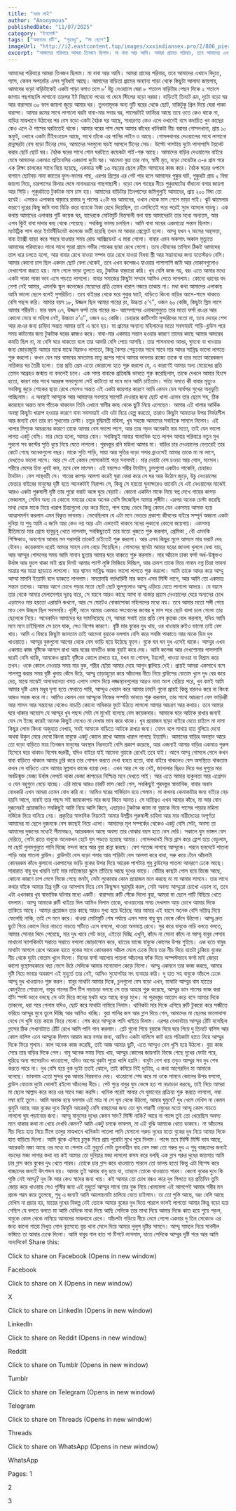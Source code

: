 ```yaml
---
title: "নরম মাই"
author: "Anonymous"
publishedDate: "11/07/2025"
category: "ইনসেস্ট"
tags: ["অজাচার চটি", "গৃহবধূ", "মা ছেলে"]
imageUrl: "http://i2.eastcontent.top/images/xxxindiansex.pro/2/806_piercing.jpg"
excerpt: "আমাদের পরিবারে আমরা তিনজন ছিলাম। মা বাবা আর আমি। আমরা গ্রামের পরিবার, তবে আমাদের এখানে বিদ্যুত, গ্যাস, কেবল অপরেটর এসব সুবিধাই আছে। আমাদের বাড়িতা গ্রামের অন্যান্য পাড়া থেকে কিছুটা আলাদা জায়গায়, আম..."
---
```


আমাদের পরিবারে আমরা তিনজন ছিলাম। মা বাবা আর আমি। আমরা গ্রামের পরিবার, তবে আমাদের এখানে বিদ্যুত, গ্যাস, কেবল অপরেটর এসব সুবিধাই আছে। আমাদের বাড়িতা গ্রামের অন্যান্য পাড়া থেকে কিছুটা আলাদা জায়গায়, আমাদের বড়ো বাড়িটাকেই একটা পাড়া বলাও চলে ৮′ উচু দেওয়ালে ঘেরা ৮ শতাংস বাড়িটার পেছন দিকে ২ শতাংস জাগায় গছগাছালি লাগানো তারপর ইট বিছানো পথের গা ঘেষে স্টিলের বড়ো দরজা। বাড়িতই তিনটে রূম, দুটো বড়ো ঘর আর বারান্দার ৩০ ভাগ জায়গা জুড়ে আমার ঘর।
তুলনামূলক অন্য দুটি ঘরের থেকে ছোট, বাকিটুকু গ্রিল দিয়ে ঘেরা পাকা বারান্দা। আমার রূমের সাথে লাগানো ঘরটা বাবা-মার সবার ঘর, পাসেরটাই ফার্নিচর আছে তবে ওতে কেও থাকে না, বাড়ির মাঝখানে উঠানের পর বেস বড়ো একটা বৈঠক ঘর আছে, সাধারণত কেও এলে ওখানেই বসে কদাচিত খুব কাছের কেও এলে ঐ পাসের ঘরটাতেই থাকে।
আমার ঘরের পাস ঘেষে আমার কাঁধের খানিকটা নীচ বরাবর গোসলখানা, প্রায় ১০ স্কফুট, ওখানে একটা টিইবওয়েল আছে, সাথে তাঁকে এর পানির লাইন ও আছে। গোসলখানার দেওয়ালের সাথে লাগানো রান্নাঘরটা বেস বড়ো টিনের সেড, আমাদের সবগুলো ঘড়ই আসলে টিনের সেড।
উল্টো পাশটায় দুটো পাসাপাসি টয়লেট করার ছোট ছোট ঘর। বৈঠক ঘরের সাথে গোল ঘরটাতে কয়েকটা গাই-গরু আছে। আমাদের বাড়ির দেওয়ালের বাইরে ঘেষে আমাদের একমাত্র প্রতিবেসির একচালা দুটো ঘর। আমেনা বুয়া তার নাম, স্বামী মৃত, বড়ো মেয়েটার ৩-৪ গ্রাম পরে এক রিক্ষা চালকের সাথে বিয়ে হয়েছে, একমাত্র সঙ্গী ১৩ বছরের ছেলে রহীম আমাদের কাজ করে।
বৈঠক ঘরের ওপাসে বাগানে ছোটবড় নানা জাতের ফুল-ফলের গাছ, এরপর গ্রিল্লের এর গেট পার হলে আমাদের পুকুর ঘাট, পুকুরটা প্রায় ২ বিঘা জায়গা নিয়ে, চারপাসের কিনার ঘেষে নানাধরনের গাছগাছালী। বড়ো বেল গাছের নীচে পুকুরঘাটের বাঁধানো বসার জায়গা আর সিড়ি। পুকুরটাতে টুকটাক মাস চাস হয়। আমাদের বাড়িটার তিনপাসের জমিগুলুাই আমাদের, প্রায় ২০০ বিঘা তো হবেই।
এসারও এলাকার বাজ়ারে রাস্তার দু পাসের ২০টা ঘর আমাদের, ওখান থেকে মাস গেলে ভাড়া পাই। ঝূট ঝামেলার কারণে দূরের কিছু জমি বাবা বিক্রি করে ব্যাংকে টাকা রেখে দিয়েছিল, তা এমনিতেই পরে পরেই সুদে আসলে বাড়ছৃ। এক কথায় আমাদের এলাকার গুটি কয়েক ঘর, যাদেরকে মোটামুটি বিত্তসালী বলা যায় আমাদেরটা তার মধ্যে অন্যতম, আর এসব কিুই বাবা দাদার কছ থেকে পেয়েছে।
সবকিছু ভালয় চলছিল। আমি বাবা মায়ের একমাত্রো সন্তান ছিলাম। ম্যাটট্রিক পাস করে ইংটার্মীডিযেট কলেজে ভর্তী হয়েছি তখন মা আবার প্রেগ্নেংট হলো। আম্মু যখন ৭ মাসের অন্থসত্তা, বাবা ট্যাক্সী ভাড়া করে শহরে যাওয়ার সময় রোড আক্সিডেংট এ মারা গেলো। বাবার এমন অকসাৎ অকাল মৃত্যুতে আমাদের পরিবারেও সাথে সাথে পুরো গ্রামে গভীর শোকের ছায়া রেখে গেলো।
তবে যৌবনের তাগিদে ঠিকই আমাদের তাল ধরে চলতে হলো, আর বাবার রেখে যাওয়া সম্পদ তার রেখে যাওয়া বিধবা স্ত্রী আর সন্তানদের জন্য যতেস্টরও বেসি। আমার কোনো চাপ ছিল একদম ছোট বেলা থেকেই, তবে এখন কলেজএ যাওয়ার পাশাপাশি জমি আর দোকানগুলোও দেখাশোনা করতে হয়। মাস গেলে ভাড়া তুলতে হয়, টুকটাক বাজ়ারো করি। খুব বেসি কাজ নয়, বরং এতে আমার মধ্যে একটা পাকা পাকা ভাব এসে পড়তে লাগলো। বাবার সমাজের কিছুটা সম্মান আমিও পেতে লাগলাম।
কোনো ধরনের বদ নেশা নেই আমার, এমনকি স্কূল কলেজের মেয়েদের প্রতি তেমন খারাপ নজরে তাকায় না। মধা কথা আমাদের এলাকায় আমি ভালো ছেলে বলেই সুপরিচিত। তবে বাইরের থেকে ঘরে পুকুর ঘাটে, বাড়িতে কিংবা বাড়ির আসে-পাসে থাকতে বেসি পছন্দ করি।
আমার বয়স ১৮, উজ্জল ছিল আমার গায়ের রং, উচ্চতা ৫’৭″, ওজন ৬০ কেজি, কিছুটা স্লিম লাগে আমার শরীরটা। মার বয়স ৩৭, উজ্জল ফর্সা তার গায়ের রং- আসেপাসের এলাকাগুলুতে তার মতো ফর্সা রংএর আর কোনো মেয়ে বা মহিলা নেই, উচ্চতা ৫’৩″, ওজন ৬২ কেজি।
চেহারার কাটিংগটা সুন্দরিদের মতো না, তবে দেহের শেপ আর রংএর জন্য চাহিদা অন্তত আমার তাই এ মনে হয়। মা গ্রামের অন্যান্য মহিলাদের মতো সবসময়ই শাড়ি-ব্লাউস পরে সময় কাটনোর জন্য টুকটাক ঘরের কাজও করে।
বাবা-মার একমাত্র সন্তান হওয়ার কারণে তাদের কাছে আমার আদরের কমতি ছিল না, মা বেসি ঘরে থাকতো বলে তার আদরি বেসি পেয়ে আসছি। তার শাসনমাখা আদর, ঘুমনো বা খাওয়ার জন্য জোড়াজুড়ি আমার মাঝে মাঝে বিরক্তও লাগতো, কিন্তু কৈশর পেড়ুনোর সাথে সাথে মার আদর সান্নিদ্ধ ভালো লাগতে শুরু করলো।
কখন যেন মার বাস্তবের মমতাময় মাতৃ রূপের সাথে আমার ভাবনার রাজ্যে তাকে বা তার মতো আরেকজন নায়িকার ঘর তৈরী হলো। তার প্রতি প্রেম এতো জোরালো হতে শুরু করলো যে, এ কারণেই আমার অন্য মেয়েদের প্রতি তেমন আগ্রহও জন্মাত না বললেই চলে।
এক সময় বাবাকে প্রতিদ্বন্ধি ভাবতে শুরু করেছিলাম, তাকে দেখলে আমার হিংসে হতো, কারণ মার সাথে অন্তরঙ্গ সময়গুলো সেই কাটতো যা মনে মনে আমি চাইতাম। সত্যি বলতে কী বাবার মৃত্যুও সবকিছু জুড়ে শোকের ছায়া রেখে গেলেও অন্তত এই একটা জায়গার কারণে আমি কেমন যেন সার্থপর সুখের অনুভুতি পাচ্ছিলাম।
এ অবস্থাই আম্মুকে আর আমাদের সংসারে সাপোর্ট দেওয়ার জন্য ছোট খালা এলেন তার ছেলে সহ, ঠিক করেছেন অন্তত মাস পাঁচেক থাকবেন তিনি এখানে স্বামীর কাছ থেকে ছুটি নিয়ে এসেছেন।
আমার এই খালার আর্থিক অবস্থা কিছুটা খারাপ হওয়ার কারণে বাবা সবসময়ই এটা ওটা দিয়ে হেল্প করতো, তারাও কিছুটা আমাদের উপর নির্ভরশীল আর জন্যই যেন তার রণ সুধানোর চেস্টা। চতুর বুদ্ধিমতী মহিলা, খুব সহজে আমাদের সবাইকে সামলে নিলেন।
এই খালার মিশুকে আচরনের কারণে তাকে আমার বেস ভালো লাগে, আর তার গড়ন অনেকটা মার মতো, তাই যেন ভালো লাগত একটু বেসি। মার মেয়ে হলো, আমার বোন। সবকিছুই আবার স্বাভাবিক হতে লাগল আবার পরিবারে নতুন মুখ পুরনো সব কস্টের সৃতি ধুয়ে নিয়ে যেতে লাগলো।
পুরদস্তুর রনি মহিলা আমার মা। বাড়ির চার দেওয়ালের ভেতরেই তার কেটে গেছে অনেকগুলো বছর। মাকে সুতি শাড়ি, সায়া আর সুতির বড়ো গলার ব্রাওসেই আমার তাকে মা মা লাগে, দেখতেও ভালো লাগে। আর সে এই কেমন পোসাকটাই পরে সবসমই। মার দেহটা বেস চওড়া আর গোল, মাংসল।
শরীরে মেদের চিহ্ন খুবই কম, তবে বেস মাংসল। এই বয়সেও শরীর টানটান, চুলগুলো একটাও পাকেনি, চেহারও টানটান। বেস সাস্থবতী সে। গায়ের কাপড় আলগা করেই ঘুরা ফেরা করে সে ঘর আর উঠোন জুড়ে, উচু দেওয়ালের ভেতরে বাইরের মানুষের দৃষ্টি হতে অনেকটাই নিরাপদ সে, কিন্তু সে হয়তো ঘুনাক্ষরেও ভাবেনি যে এই দেওয়ালের মাঝেই আরও একটা পুরুষালী দৃষ্টি তার পুরো ভরাট অঙ্গে ঘুরে বেড়াই। কোনো একদিন মাকে নিয়ে স্বপ্ন দেখে গায়ের কাপড় ভেজালাম, সেদিন অন্য যে কোনো সময়ের থেকে অনেক বেসি ভিজেছিল আমার লুঙ্গীটা।
এরপর অনেক চেস্টা করেছি মাথা থেকে মাকে নিয়ে খারাপ চিন্তাগুলো বের করে দিতে, পাপ হচ্ছে ভেবে কিন্তু কেমন যেন একসময় আসক্ত হয়ে আত্মসমর্পণ করলাম এমন বিকৃত ভাবনায়। ভেবেছিলাম যে এটা মনে ভেতরে প্রকাশ্য জীবনের বাইরে সম্পূর্ন অজানা একটা দুনিয়া যা শুধু আমি এ জানি আর কেও নয় আর এটা এভাবেই থাকবে মনের লুকানো কোনো জায়গায়। একসময় রীতিমতো মার প্রেমে হাবুডুবু খেতে লাগলাম, সবকিছুতেই তার মতো খুজতে শুরু করলাম, প্রেমিকা , বৌ এমনকি শিক্ষিকাও, অবশেষে আমার মন সরাসরি তাকেই চাইতেই শুরু করলো।
আর এসব কিছুর মূলে আসলে মার ভরাট দেহ যৌবন। কয়েকমাস ধরেই আমার সাহস বেস বেড়ে গিয়েছিল। গোসলের স্থানটা আমার ঘরের জানলা খুললে দেখা যায়, আর আম্মুর গোসলের সময় আমি নানান ছুতায় আমার ঘরে থাকতে শুরু করলাম।
মার আঁচলে ঢাকা ফর্সা অর্ধ-উন্মুক্তও উর্ধাঙ্গ আর ফুলে থাকা মাই প্রায় দিনই আমার প্যান্ট লুঙ্গি ভিজিয়ে দিচ্ছিল, আর ক্রমশ তাকে নিয়ে নানান নগ্ন চিন্তা ভাবনা মাত্রার পর মাত্রা ছাড়াতে লাগলো। মার শ্বাসন সান্নিদ্ধ আরও ভালো লাগতে শুরু করলো।
আমি তাকে আদর করে আম্মু আম্মা মামনি ইত্যাদি বলে ডাকতে লাগলাম। মমতাময়ি গর্ভধারিনী মার কানে এসব মিস্টি লাগে, আর আমি তো একমাত্র সন্তান তাদের। আমার আগে চোখে পড়ার মতো ছোট ছোট ভুলগুলোও আম্মু এড়িয়ে যেতে লাগলো আদরে।
যে বয়সে তার থেকে আমার মেলামেশার দূরত্ব বারে, সে বয়সে আরও কাছে আসা বা থাকার প্রয়াস দেওয়ালের ঘেরে অন্যদের চোখ এড়ালেও মার হয়তো এরায়নি কখনো, আর সে মোটেও বোকাসোকা মহিলাদের মধ্যে নয়। তবে আমার মতো সঙ্গী পেয়ে মাও বেস উচ্ছল ছিল সবসময়ি।
বৃস্টি, মানে আমার একমাত্র সৎবোনের জন্মের দু মাস পরে ছোট খালা চলে গেলো তার ছেলেকে নিয়ে। অনেকদিন আমাদের ঘর সামলিয়েছে সে, আমরা সবাই তার প্রতি বেস কৃতজ্ঞ বোধ করলাম, যদিও আমি মনে মনে চাইছিলাম সে চলে যাক, সেও বিশেষ কারণে।
বৃষ্টি মার বুকের দুধ খায়, ওর খাওয়ার রুইও ভালো তাই বেস খায়। আমি এ বিষয়ে কিছুটা জানতাম তাই আমেনা বুয়াকে বললাম বেসি করে সবজি পাকাতে আর মাকে ডিম দুধ খাওয়াতে। আম্মুর বুকগুলো আগের থেকে বেস ভাড়ি হয়ে উঠেছে ফুলে। বুকে ঘন ঘন দুধ এসেই থাকে।
আম্মুর এখন একমাত্র কাজ বৃষ্টিকে আগলে রাখা আর ঘরের যাবতীও কাজ বুয়াই করে দেয়। আমি কলেজ আর দেখশোনার পাসাপাসি ঘরেই বেসি থাকি, আমকেও প্রায়ই বৃষ্টিকে কোলে রাখতে হয়, যখন মা গোসল, টয়লেট, খাওয়া দাওয়া বা বিশ্রাম করে তখন।
ওকে কোলে নেওয়ার সময় মার বুক, শরীর ছোঁয়া আমার দেহে আগুন জ্বালিয়ে দেই। প্রায়ই আমরা একসাথে বসে গালগল্প করার সময় বৃষ্টি খুদায় কেঁদে উঠে, আম্মু তাড়াহুড়ো করে আঁচলের নীচে নিয়ে ব্লাউসের বোতাম খুলে দুধ বের করে দেয়, মাঝে মাঝেই অসাবধানতা বসত এপাস ওপাস দিয়ে লজ্জস্থানগুলোর আরও নানা অংশ বেরিয়ে পরে, খুব কমই আমি আমার দৃষ্টি এমন মধুর দৃশ্য হতে ফেরাতে পারি, আম্মুও খেয়াল করে আমার চাহনি গুলো প্রায়ই কিন্তু বারনও করে না কিংবা আরও সহজ করে না।
আমিও কেমন যেন আম্মুকে নিজের সম্পত্তি ভাবতে শুরু করলাম, তার সাথে আচরণে বেস ভাড়িক্কী আর শাসন আর সন্তানের থেকেও বাড়তি কোনো অধিকার ফুটে উঠতে লাগলো আমার আচরণ আর কথায়। তবে আমার ঘরে থাকার অভ্যেস যে আম্মুর খুব পছন্দ সেটা সে মুখেই বলেছে বেস কয়েকবার।
আমাকে ঘরে আটকে রাখার জন্যই যেন সে ইচ্ছে করেই অনেক কিছুই দেখেও না দেখার ভান করে থাকে। খুব প্রয়োজন ছাড়া বাইরে যেতে চাইলে মা নানা কিছুর লোভ কিংবা অজুহাত দেখায়, সবই আমাকে বাড়িতে আটকে রাখার জন্য।
যেমন বলে মাথায় হাত বুলিয়ে দেবো অথবা উকুন মেরে দেবো কিংবা বাবুকে একটু কোলে রাখো আমার খারাপ লাগছে ইত্যাদি। আমাদের বাড়ির অবস্থান আরে তো বড়ো বাড়িতে মাত্র তিনজন মানুষের অবস্থান নিরবতাই বেসি প্রকাশ করেছে, আর এজন্যই আমার বাড়ির একমাত্র পুরুষ হিসেবে ঘরে থাকাও বিশেষ জরুরী, যদিও বাইরে যাই আমেনা বুয়াকে রেখেই তবে যাই। আগে আম্মু গোসলে গেলে কখন বাবা বাড়িতে থাকলে আমার চুরি করে তার গোসল করতে দেখা ব্যহত হতো, বাবা বাইরে থাকলেও বেস অসস্থিতে থাকতাম কখন সে বাড়িতে এসে আমার মূল্লবান কাজে ব্যাগ্রা দেয়। এখন আর সে বয় নেই, জানালার ছিদ্রও দিয়ে ভর দুপুরে মার অর্ধউন্মুক্ত ভেজা উর্ধাঙ্গ লেপটে থাকা ভেজা কাপড়ের নিস্চিন্ত মনে দেখতে পাই।
আর এতে আমার ব্যকুলতা আর এগ্রেশন ও যেন বহুগুনে বেড়ে যাচ্ছে। এরি মাঝে আরও চারটি মাস কেটে গেল, সবকিছুই পুরদস্তুর স্বাভাবিক, বাবার অবাব বোধকরি এখন আমরা তেমন বোধ করি না। আমিও ঘরের গার্জিয়ান হয়ে গেলাম।
মা কখনয় কেনাকাটার জন্য বাইরে বেড় হয়নি আগে, বাবাই তার পছন্দ সই জামাকাপড় মার জন্য কিনে আনত। সে দায়িত্বও এখন আমার কাঁধে, মা আর বোন দুজনেরই প্রয়োজনিও সবকিছুই আমি নিয়ে আসি কিনে, এছাড়াও টুকটাক জামা মা বুয়াকে দিয়ে পাসের পাড়ার মহিলা দর্জিকে দিয়ে বানিয়ে নেয়।
প্রকৃতির স্বাভাবিক নিয়মেই আমার উদ্গ্রীব পুরুষালী চাহিদা আর মার নারীদেহের অপূর্ণতা আমাদের মা ছেলে দুজনকে বেস কাছেই নিয়ে এলো। আমাদের মূল সম্পর্কের থেকেও একটু বেসি সেটা, অবস্য তা আমাদের দুজনের মধ্যেই সীমাবদ্ধও, আরেকজন আছে অবস্য তার বোঝার বয়স হতে বেস দেরি।
সকালে ঘুম ভাঙ্গল বেস দেরিতে, গোটা রাতে বাবুকে অনেকখন হেটে ঘুম পড়তে হয়েছে আমার। গোসলখানই গিয়ে ব্রাস করে ফ্রেশ হয়ে বেড়ুলাম, মা ছোট গুলমগুলুতে পানি দিচ্ছে বন্দনা করে আর বুয়া রান্না করছে। বেশ সতেজ লাগছে আম্মুকে।
পরনে হলদেটে পাতলা শাড়ি আর পাতলা ব্লাউস। ব্লাউসটা বেস বড়ো গলার আর শাড়িটা বেস আলগা করে বাধা, সরু করে টেনে আঁচলটা কোনরকম কাঁধে ঝুলানো একপাসের ভাড়ি বুকের উপর দিয়ে আরেক পাশটায় শুধু ব্লাউসের পাতলা আবরণে ঢেকে আছে।
সারারাত বাবু দুধ খায়নি তাই মার মাইজোড়া ঝুলে তাঁতিয়ে আছে দুধের ভাড়ে। বোঁটার কাছটা গোল হয়ে ভিজে আছে, কোনো কারণে চাপ লেগে ভিজে গেছে স্তনটা, সেটা লুকোবার কোন প্রয়োজন মনে করছে না মা আমার সামনে। তার সাথে কথার ফাঁকে আমার তিখ্ন দৃষ্টি ওর আসপাস দিয়ে বেস কিছুক্ষন ঘুরাঘুরি করল, সেটা অবস্য আম্মুরো চোখো এড়াল না, তবে এটা এখনকার খুব স্বাভাবিক ঘটনার মধ্যে একটি। বারান্দায় রুটি সেঁকে দিলো বুয়া, আমরা মা ছেলে পাটি বিছিয়ে খেতে বসলাম।
আম্মু আমাকে রুটি খাইয়ে দিল আমিও দিলাম তাকে, খাওয়ানোর সময় দেখলাম আড় চোখে আমার দিকে তাকিয়ে আছে। আমার প্রয়োজন তার কাছে আরও মুখ্য হয়ে উঠেছে আর আমার এই বয়সে অনেক বেসি দায়িত্ব নিয়ে ফেলেছি নাকি, তাই সে মনে করে। খাওয়া মোটামুটি শেষ পর্যায়ে এমন সময় বাবু ঘুম ভেঙ্গে কেঁদে উঠলো।
আম্মু দ্রুত ছুটে গিয়ে কোলে নিয়ে নাচতে নাচতে পটিতে এসে বসলো, খাওয়া অসমাপ্ত রেখে। সুর করে বাবুকে নাচি বলতে বলতে, আমার সোনার খিদে পেয়েছে, মার দুধ খাবে পেট ভরে, এইতো দিচ্ছি এখুনি, কাঁদে না সোনা কাঁদে না আম্মু বাবুর পেসাব মাখানো ন্যাপকিনটা সরাতে সরাতে বসলো জোড়াসোন করে, হাতের ভাজে বাবুকে কোলের উপর শুইয়ে। এক হতে বাবুর মাথাটা আগলে রেখে আরেক হাতে বুকের সাথে কোনরকম আঁচল মেলে ঢেকে দিয়ে তার নীচ দিয়ে হাতটা ঢুকিয়ে বুকের নীচ থেকে দুটো বোতাম খুলে দিলো।
দিনের ফর্সা আলোয় পাতলা আঁচলের ফাঁক দিয়ে অস্পস্টভাবে ফর্সা মাই জোড়া কালো বৃন্থোসহকারে বছা ভেসে উঠে সেদিকে আমার মনোযোগ কেড়ে নিলো। আম্মু একমনে তার কাজ করছে, আমার দৃষ্টি নিয়ে ভাবার অবকাশ এই মুহুর্তে তার নেই, আমিও সুযোগটার সৎ ব্যবহার করি।
দু হাত সহ বাবুকে আঁচলে ঢেকে আম্মু দুধ খাওয়ানও শুরু করল। বাবুর মাথাটা আমার দিকে, চুলগুলো বেস বড়ো এখন, মাথাটা আম্মুর বাম হাতের কোনুইতে শোয়ানো, বাবুর গালের টিপ টিপ নড়াচড়া বলছে সে তার আহার শুরু করেছে, আম্মুর ডান পাসের ভাজ করা হাঁটা স্পস্ট ভাবে বলছে সে ওটা দিয়ে স্তনের মুখটা ধরে আছে বাবুর মুখে।
মা পুরদস্তুর আয়েস করে বসে আমার দিকে তাকলো, ধরা পরে গেলাম যদিও, ছোট করে মাথাটা নামিয়ে নিলাম। খানিকটা মার দিকে এগিয়ে রুটি টুকরো করে সব্জীতে ভরিয়ে আম্মুর মুখে তুলে দিচ্ছি আর আমিও খাচ্ছি। বুয়া পানির জগ আর গ্লাস দিয়ে গেল, আমাদের মা ছেলের ভালোবাসা দেখে সে খুসি হয়ে কাজে ফিরে গেলো। শেষ করে আম্মুকে পানি খাইয়ে দিলাম।
এরপর যেখানটায় আম্মুর ঠোঁট বসেছিল গ্লাসের ঠিক সেখানটাতে ঠোঁট রেখে আমি পানি পান করলাম। প্লেট গুলো গিয়ে বুয়াকে দিয়ে ঘরে গিয়ে দু তিনটে বালিস আর কোল বালিস এনে আম্মুকে দিলাম আরাম করে বসার জন্য, আমিও একটা বালিসে কাট হয়ে পত্রিকাটা হাতে নিয়ে আম্মুর দিকে ফিরে শুলাম।
কাল অনেক কাজ করেছি, তাই আজ আমার ছুটি, এতে আম্মুও বেস খুসি হয়ে উঠলো। বুয়া কাজ সেরে তার বাড়ির দিকে গেল। বাবু অনেক সময় নিয়ে খায়, আম্মুর কোলের জায়গাটা ভিজে গেছে দুধের ফোটা পরে, ঘুরিয়ে অন্য পাসেরটাও খাওয়ালো, যদিও আগের বুকটা পুরো খালি হয়নি।
বাবুটা বেশ খায় তবুও আম্মুর সব দুধ শেষ করতে পারে না। দুধ বেসি হয়ে বুক দুটো ততই ঝোলে, তাই কমিয়ে নিই দুটোয়, এ কথা আগেরদিন মা আমাকে বলেছে। ভাবলাম এতো সুন্দর বুক আবার বিরম্বনাও দেয়। খাওয়ানো শেষ করে মা ওকে সামনে কোলের উপর বসলো, ব্লাউস বোতাম দুটো খোলাই রইলো আঁচলের নীচে।
পেট পুরে বাবুর ঘুম ভেঙ্গে হত পা নড়াচড়া করছে, তাই নিয়ে আমরা মা ছেলে আল্লাদ করে করে ওর সাথে মজা করসি। খানিক পরেই আবার সে ঘুমানোর প্রক্রিয়া শুরু করতে লাগলো, লম্বা লম্বা হাই তুলে। আমি অবাক হয়ে বললাম এই মাত্র না সে ঘুম থেকে উঠলো, আবার ঘুমুবে?
দুধ খেলে দেখিস না কেমন ঝুমুনি আছে আর বুকের দুধে ঝিমুনি আরেকটু বেসি বাচ্ছাদের জন্য তো ঘুম পারাণী ওষুধের মতো আম্মু কোল নাচতে লাগলো ঘুম পড়ানোর জন্য। আম্মু মানুসের দুধের কেমন সাদ? মিস্টি নাকি? আরে না পান্সে তুই তো খেয়েছিস অবস্য মনে থাকার কথা না খেয়ে দেখবি কেমন?
আমি একটু চমকে ভাবলম, মা এই বুঝি আমাকে খেতে ডাকবে। না আঁচলের নীচ দিয়ে হাত নিয়ে টিপে তালুর মাঝখানে খানিকটা পাতলা পানি মেসানো গরুড় দুধের মতো বুকের দুধ নিয়ে আমার দিকে হাত বাড়িয়ে দিলো। আমি ঝুকে এগিয়ে চুমুক দিয়ে প্রায় পুরোটা মুখে পুরে নিলাম।
পান্সে তবে মিস্টি মিস্টি ভাব আছে, আরেকটা মজা আছে ওর মধ্যে যা পেলাম এই মুহুর্তে সেটা তুলনাহীন বাহ বেস মজা তো গরুর দুধ এ শুধু বাচ্ছাদের জন্যই বড়দের মজা লাগার কথা নয় কই আমার তো দুনিয়ার মজা লাগলো কসম করে বলছি এক গ্লাস গরুর দুধের জায়গায় আমি চার গ্লাস করে বুকের দুধ খেতে পারব। তোকে চার গ্লাস করে খাওয়াতে পারলে তো ভালয় হতো কিন্তু এটা বিশেষ করে বাচ্ছাদের জন্যই উৎপাদন হয়। আমার তুই আবার বাবু হয়ে যা, তাহলে তোকে খাওয়াতে পারব।
কেনো বুকের দুধে কি পুস্তি নেই আম্মু?
দুধ কি আর কেও স্বাদের জন্য খায়। কই আমার তো চোখ বন্ধও করে দুধ গিলতে হয় প্রতিদিন তুমি জোড় করে খাওয়ায় সেও পুস্টির জন্য এই মুহুর্তে আম্মুর সাথে তার বুক নিয়ে খোলমেলা এই আলপেই আমার শরীর মন প্রচন্ড গরম করে তুলেছে, শুধু এ জন্যই আমি আলোচনাটা চালিয়ে যেতে চাইলাম।
তা তো পুস্তি আছে, বরং বেসি আছে দেখিস না প্রচার হয়, মায়ের দুধের বিকল্প নেই তোকে আমার বুকের দুধ দিতে পারলে ভালই লাগতো আমার কিন্তু বড়ো হয়ে গেছিস যে বলতে বলতে মা আমি যেদিকে মাথা দিয়ে আছি সেদিকে তার মাথা দিয়ে আমার দিকে কাত হয়ে শুয়ে পড়ল, বাবুকে কোল থেকে নামিয়ে আমাদের মাঝখানে রেখে।
আঁচলটা গড়িয়ে নীচে নেমে গেলো একবার দু তিন সেকেংড এর জন্য কালো গারো নিখুত গোল বৃত্তসহো বৃন্ত খানা মেলে দিয়ে আমার লুলুপ দৃষ্টির সামনে। আম্মু সামলে নিয়ে সাবলীল ভঙ্গিতে তা আবার ঢেকে দিলো। আমি বাবুর গাল হাত পা টিপটে লাগলাম, যাতে সেদিকে আম্মুর দৃষ্টি পরে আর আমি অন্যদিকে!
Share this:


Click to share on Facebook (Opens in new window)


Facebook




Click to share on X (Opens in new window)


X




Click to share on LinkedIn (Opens in new window)


LinkedIn




Click to share on Reddit (Opens in new window)


Reddit




Click to share on Tumblr (Opens in new window)


Tumblr




Click to share on Telegram (Opens in new window)


Telegram




Click to share on Threads (Opens in new window)


Threads




Click to share on WhatsApp (Opens in new window)


WhatsApp


Pages: 
1
 
2
 
3
